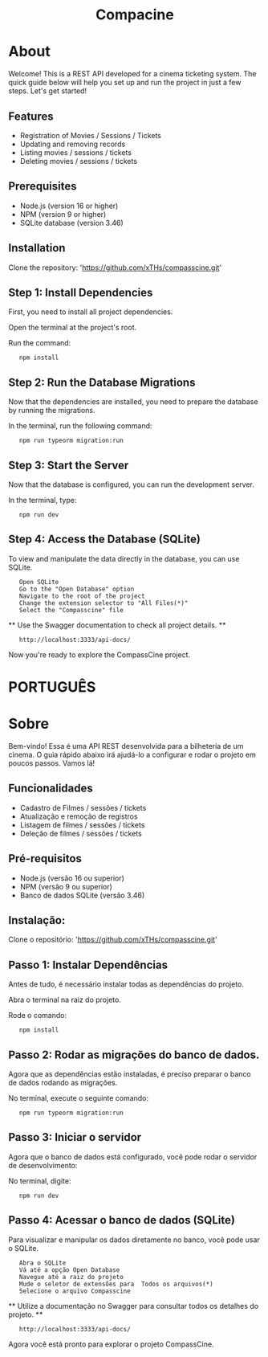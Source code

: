 <h1 align="center">Compacine</h1>

# About

Welcome!
This is a REST API developed for a cinema ticketing system.
The quick guide below will help you set up and run the project in just a few steps. Let's get started!

## Features

- Registration of Movies / Sessions / Tickets
- Updating and removing records
- Listing movies / sessions / tickets
- Deleting movies / sessions / tickets

## Prerequisites

- Node.js (version 16 or higher)
- NPM (version 9 or higher)
- SQLite database (version 3.46)

## Installation

Clone the repository:
'https://github.com/xTHs/compasscine.git'

## Step 1: Install Dependencies

First, you need to install all project dependencies.

Open the terminal at the project's root.

Run the command:

       npm install

## Step 2: Run the Database Migrations

Now that the dependencies are installed, you need to prepare the database by running the migrations.

In the terminal, run the following command:

       npm run typeorm migration:run

## Step 3: Start the Server

Now that the database is configured, you can run the development server.

In the terminal, type:

       npm run dev

## Step 4: Access the Database (SQLite)

To view and manipulate the data directly in the database, you can use SQLite.

       Open SQLite
       Go to the "Open Database" option
       Navigate to the root of the project
       Change the extension selector to "All Files(*)"
       Select the "Compasscine" file

** Use the Swagger documentation to check all project details. **

       http://localhost:3333/api-docs/

Now you're ready to explore the CompassCine project.

# PORTUGUÊS

# Sobre

Bem-vindo!
Essa é uma API REST desenvolvida para a bilheteria de um cinema.
O guia rápido abaixo irá ajudá-lo a configurar e rodar o projeto em poucos passos. Vamos lá!

## Funcionalidades

- Cadastro de Filmes / sessões / tickets
- Atualização e remoção de registros
- Listagem de filmes / sessões / tickets
- Deleção de filmes / sessões / tickets

## Pré-requisitos

- Node.js (versão 16 ou superior)
- NPM (versão 9 ou superior)
- Banco de dados SQLite (versão 3.46)

## Instalação:

Clone o repositório:
'https://github.com/xTHs/compasscine.git'

## Passo 1: Instalar Dependências

Antes de tudo, é necessário instalar todas as dependências do projeto.

Abra o terminal na raiz do projeto.

Rode o comando:

       npm install

## Passo 2: Rodar as migrações do banco de dados.

Agora que as dependências estão instaladas, é preciso preparar o banco de dados rodando as migrações.

No terminal, execute o seguinte comando:

       npm run typeorm migration:run

## Passo 3: Iniciar o servidor

Agora que o banco de dados está configurado, você pode rodar o servidor de desenvolvimento:

No terminal, digite:

       npm run dev

## Passo 4: Acessar o banco de dados (SQLite)

Para visualizar e manipular os dados diretamente no banco, você pode usar o SQLite.

       Abra o SQLite
       Vá até a opção Open Database
       Navegue até a raiz do projeto
       Mude o seletor de extensões para  Todos os arquivos(*)
       Selecione o arquivo Compasscine

** Utilize a documentação no Swagger para consultar todos os detalhes do projeto. **

       http://localhost:3333/api-docs/

Agora você está pronto para explorar o projeto CompassCine.
